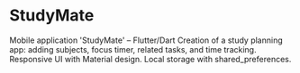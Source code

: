 # StudyMate
Mobile application 'StudyMate' – Flutter/Dart Creation of a study planning app: adding subjects, focus timer, related tasks, and time tracking. Responsive UI with Material design. Local storage with shared_preferences.
